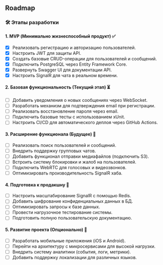 ## Roadmap

### 🛠️ Этапы разработки

#### **1. MVP (Минимально жизнеспособный продукт)** ✅

* [x] Реализовать регистрацию и авторизацию пользователей.
* [x] Настроить JWT для защиты API.
* [x] Создать базовые CRUD-операции для пользователей и сообщений.
* [x] Подключить PostgreSQL через Entity Framework Core.
* [x] Развернуть Swagger UI для документации API.
* [x] Настроить SignalR для чата в реальном времени.

#### **2. Базовая функциональность (Текущий этап)** ⏳

* [ ] Добавить уведомления о новых сообщениях через WebSocket.
* [ ] Разработать механизм для подтверждения email при регистрации.
* [ ] Реализовать восстановление пароля через email.
* [ ] Подключить базовые тесты с использованием xUnit.
* [ ] Настроить CI/CD для автоматического деплоя через GitHub Actions.

#### **3. Расширение функционала (Будущее)** 🚧

* [ ] Реализовать поиск пользователей и сообщений.
* [ ] Внедрить поддержку групповых чатов.
* [ ] Добавить функционал отправки медиафайлов (подключить S3).
* [ ] Встроить систему блокировки и жалоб на пользователей.
* [ ] Подключить WebRTC для голосовых и видеозвонков.
* [ ] Оптимизировать производительность SignalR хаба.

#### **4. Подготовка к продакшну** 🚀

* [ ] Настроить масштабирование SignalR с помощью Redis.
* [ ] Добавить шифрование конфиденциальных данных в БД.
* [ ] Оптимизировать запросы к базе данных.
* [ ] Провести нагрузочное тестирование системы.
* [ ] Подготовить полную пользовательскую документацию.

#### **5. Развитие проекта (Опционально)** 🌟

* [ ] Разработать мобильные приложения (iOS и Android).
* [ ] Перейти на архитектуру с микросервисами для высокой нагрузки.
* [ ] Внедрить систему аналитики (события, логи, метрики).
* [ ] Добавить поддержку локализации для различных языков.
